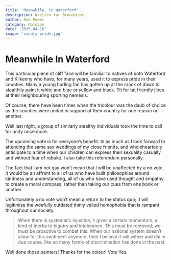 ```yaml
---
title: 'Meanwhile, in Waterford'
description: Written for Broadsheet
author: Rob Power
category: Opinion
date: '2015-04-16'
image: 'county-pride.jpg'
---
```

# Meanwhile In Waterford

This particular piece of cliff face will be familiar to natives of both Waterford and Kilkenny who have, for many years, used it to express pride in their counties. Many a young hurling fan has gotten up at the crack of dawn to stealthily paint it white and blue or yellow and black. Tit for tat friendly jibes at their neighbouring sporting nemesis.

Of course, there have been times when the tricolour was the daub of choice as the counties were united in support of their country for one reason or another.

Well last night, a group of similarly stealthy individuals took the time to call for unity once more.

The upcoming vote is for everyone’s benefit. In as much as I look forward to attending the same sex weddings of my close friends, and wholeheartedly anticipate to a time when our children can express their sexuality casually and without fear of rebuke. I also take this referendum personally.

The fact that I am not gay won’t mean that I will be unaffected by a no vote. It would be an affront to all of us who have built philosophies around kindness and understanding, all of us who have used thought and empathy to create a moral compass, rather than taking our cues from one book or another.

Unfortunately a no vote won’t mean a return to the status quo; it will legitimise the woefully outdated thinly veiled homophobia that is rampant throughout our society.

> When there is systematic injustice, it gives a certain momentum, a kind of inertia to bigotry and intolerance. This must be removed; we must be proactive to combat this. When our national system doesn’t allow for this sentiment anymore, then I believe it will wither and die in due course, like so many forms of discrimination has done in the past.

Well done those painters! Thanks for the colour! Vote Yes.
